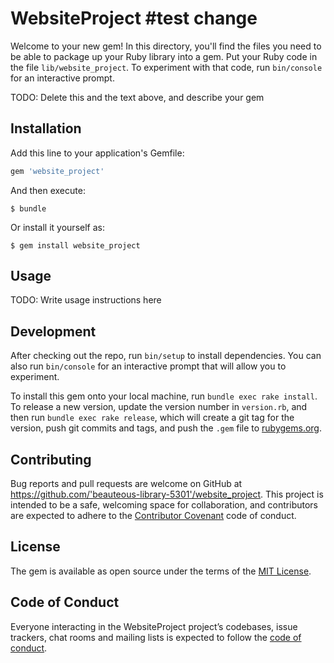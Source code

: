# WebsiteProject #test change

Welcome to your new gem! In this directory, you'll find the files you need to be able to package up your Ruby library into a gem. Put your Ruby code in the file `lib/website_project`. To experiment with that code, run `bin/console` for an interactive prompt.

TODO: Delete this and the text above, and describe your gem

## Installation

Add this line to your application's Gemfile:

```ruby
gem 'website_project'
```

And then execute:

    $ bundle

Or install it yourself as:

    $ gem install website_project

## Usage

TODO: Write usage instructions here

## Development

After checking out the repo, run `bin/setup` to install dependencies. You can also run `bin/console` for an interactive prompt that will allow you to experiment.

To install this gem onto your local machine, run `bundle exec rake install`. To release a new version, update the version number in `version.rb`, and then run `bundle exec rake release`, which will create a git tag for the version, push git commits and tags, and push the `.gem` file to [rubygems.org](https://rubygems.org).

## Contributing

Bug reports and pull requests are welcome on GitHub at https://github.com/'beauteous-library-5301'/website_project. This project is intended to be a safe, welcoming space for collaboration, and contributors are expected to adhere to the [Contributor Covenant](http://contributor-covenant.org) code of conduct.

## License

The gem is available as open source under the terms of the [MIT License](https://opensource.org/licenses/MIT).

## Code of Conduct

Everyone interacting in the WebsiteProject project’s codebases, issue trackers, chat rooms and mailing lists is expected to follow the [code of conduct](https://github.com/'beauteous-library-5301'/website_project/blob/master/CODE_OF_CONDUCT.md).
